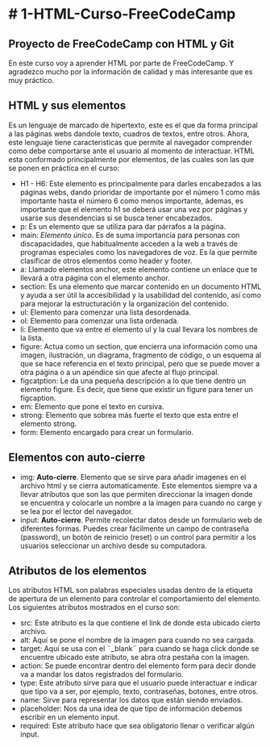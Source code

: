<h1># 1-HTML-Curso-FreeCodeCamp</h1>

<h2>Proyecto de FreeCodeCamp con HTML y Git</h2>

En este curso voy a aprender HTML por parte de FreeCodeCamp. Y agradezco mucho por la información de calidad y más interesante que es muy práctico.

<h2>HTML y sus elementos</h2>
Es un lenguaje de marcado de hipertexto, este es el que da forma principal a las páginas webs dandole texto, cuadros de textos, entre otros. 
Ahora, este lenguaje tiene caracteristicas que permite al navegador comprender como debe comportarse ante el usuario al momento de interactuar.
HTML esta conformado principalmente por elementos, de las cuales son las que se ponen en práctica en el curso:
<ul>
<li>H1 - H6: Este elemento es principalmente para darles encabezados a las páginas webs, dando prioridar de importante por el número 1 como más importante hasta el número 6 como menos importante, ádemas, es importante que el elemento h1 se deberá usar una vez por páginas y usarse sus desendencias si se busca tener encabezados.</li>
<li>p: Es un elemento que se utiliza para dar párrafos a la página.</li>
<li>main: <em>Elemento único</em>. Es de suma importancia para personas con discapacidades, que habitualmente acceden a la web a través de programas especiales como los navegadores de voz. Es la que permite clasificar de otros elementos como header y footer.</li>
<li>a: Llamado elementos anchor, este elemento contiene un enlace que te llevará a otra página con el elemento anchor.</li>
<li>section: Es una elemento que marcar contenido en un documento HTML y ayuda a ser útil la accesibilidad y la usabilidad del contenido, así como para mejorar la estructuración y la organización del contenido.</li>
<li>ul: Elemento para comenzar una lista desordenada.</li>
<li>ol: Elemento para comenzar una lista ordenada.</li>
<li>li: Elemento que va entre el elemento ul y la cual llevara los nombres de la lista.</li>
<li>figure: Actua como un section, que encierra una información como una imagen, ilustración, un diagrama, fragmento de código, o un esquema al que se hace referencia en el texto principal, pero que se puede mover a otra página o a un apéndice sin que afecte al flujo principal.</li>
<li>figcatption: Le da una pequeña descripción a lo que tiene dentro un elemento figure. Es decir, que tiene que existir un figure para tener un figcaption.</li>
<li>em: Elemento que pone el texto en cursiva.</li>
<li>strong: Elemento que sobrea más fuerte el texto que esta entre el elemento strong.</li>
<li>form: Elemento encargado para crear un formulario.</li>
</ul>

<h2>Elementos con auto-cierre</h2>
<ul>
  <li>img: <strong>Auto-cierre</strong>. Elemento que se sirve para añadir imagenes en el archivo html y se cierra automaticamente. Este elementos siempre va a llevar atributos que son las que permiten direccionar la imagen donde se encuentra y colocarle un nombre a la imagen para cuando no carge y se lea por el lector del navegador.</li>
  <li>input: <strong>Auto-cierre</strong>. Permite recolectar datos desde un formulario web de diferentes formas. Puedes crear fácilmente un campo de contraseña (password), un botón de reinicio (reset) o un control para permitir a los usuarios seleccionar un archivo desde su computadora.</li>
</ul>

<h2>Atributos de los elementos</h2>
Los atributos HTML son palabras especiales usadas dentro de la etiqueta de apertura de un elemento para controlar el comportamiento del elemento.
Los siguientes atributos mostrados en el curso son:
<ul>
  <li>src: Este atributo es la que contiene el link de donde esta ubicado cierto archivo.</li>
  <li>alt: Aquí se pone el nombre de la imagen para cuando no sea cargada.</li>
  <li>target: Aquí se usa con el ¨_blank¨ para cuando se haga click donde se encuentre ubicado este atributo, se abra otra pestaña con la imagen.</li>
  <li>action: Se puede encontrar dentro del elemento form para decir donde va a mandar los datos registrados del formulario.</li>
  <li>type: Este atributo sirve para que el usuario puede interactuar e indicar que tipo va a ser, por ejemplo, texto, contraseñas, botones, entre otros.</li>
  <li>name: Sirve para representar los datos que están siendo enviados.</li>
  <li>placeholder: Nos da una idea de que tipo de información debemos escribir en un elemento input.</li>
  <li>required: Este atributo hace que sea obligatorio llenar o verificar algún input.</li>
</ul>
